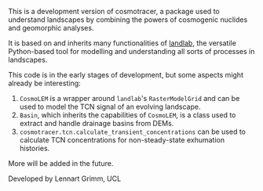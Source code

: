This is a development version of cosmotracer, a package used to understand landscapes
by combining the powers of cosmogenic nuclides and geomorphic analyses.

It is based on and inherits many functionalities of [landlab](https://github.com/landlab/landlab), the versatile Python-based tool for
modelling and understanding all sorts of processes in landscapes.

This code is in the early stages of development, but some aspects might already be interesting:
1. `CosmoLEM` is a wrapper around `landlab`'s `RasterModelGrid` and can be used to model the TCN
signal of an evolving landscape. 
2. `Basin`, which inherits the capabilities of `CosmoLEM`, is a class used to
extract and handle drainage basins from DEMs.
3. `cosmotracer.tcn.calculate_transient_concentrations` can be used to calculate
TCN concentrations for non-steady-state exhumation histories.

More will be added in the future.

Developed by Lennart Grimm, UCL